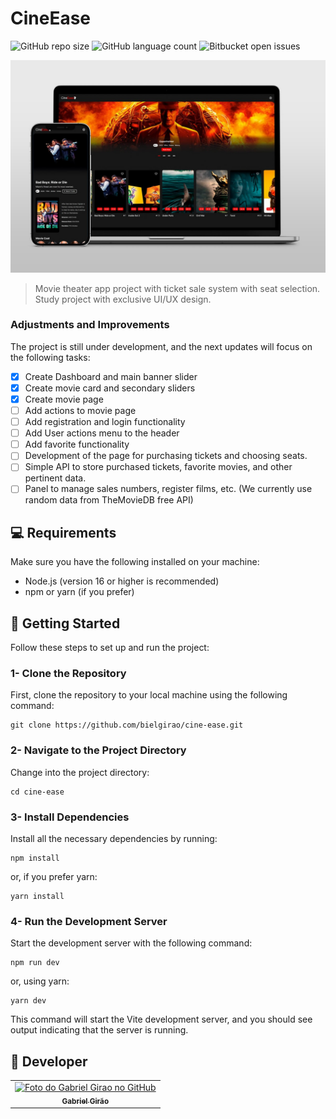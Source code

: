 # CineEase

![GitHub repo size](https://img.shields.io/github/repo-size/iuricode/README-template?style=for-the-badge)
![GitHub language count](https://img.shields.io/github/languages/count/iuricode/README-template?style=for-the-badge)
![Bitbucket open issues](https://img.shields.io/bitbucket/issues/iuricode/README-template?style=for-the-badge)

<img src="/public/cine-ease-banner.jpg" alt="Cine Ease Banner">

> Movie theater app project with ticket sale system with seat selection. Study project with exclusive UI/UX design.

### Adjustments and Improvements

The project is still under development, and the next updates will focus on the following tasks:

- [X] Create Dashboard and main banner slider
- [X] Create movie card and secondary sliders
- [X] Create movie page
- [ ] Add actions to movie page
- [ ] Add registration and login functionality
- [ ] Add User actions menu to the header
- [ ] Add favorite functionality
- [ ] Development of the page for purchasing tickets and choosing seats.
- [ ] Simple API to store purchased tickets, favorite movies, and other pertinent data.
- [ ] Panel to manage sales numbers, register films, etc. (We currently use random data from TheMovieDB free API)

## 💻 Requirements

Make sure you have the following installed on your machine:

 - Node.js (version 16 or higher is recommended)
 - npm or yarn (if you prefer)

## 🚀 Getting Started

Follow these steps to set up and run the project:

### 1- Clone the Repository

First, clone the repository to your local machine using the following command:
```
git clone https://github.com/bielgirao/cine-ease.git
```

### 2- Navigate to the Project Directory

Change into the project directory:
```
cd cine-ease
```
### 3- Install Dependencies

Install all the necessary dependencies by running:
```
npm install
```
or, if you prefer yarn:
```
yarn install
```
### 4- Run the Development Server

Start the development server with the following command:
```
npm run dev
```
or, using yarn:
```
yarn dev
```
This command will start the Vite development server, and you should see output indicating that the server is running.


## 🤝 Developer

<table>
  <tr>
    <td align="center">
      <a href="https://github.com/bielgirao" title="Perfil GitHub do Gabriel Girao">
        <img src="https://avatars.githubusercontent.com/u/72451904" width="100px;" alt="Foto do Gabriel Girao no GitHub"/><br>
        <sub>
          <b>Gabriel Girão</b>
        </sub>
      </a>
    </td>
  </tr>
</table>